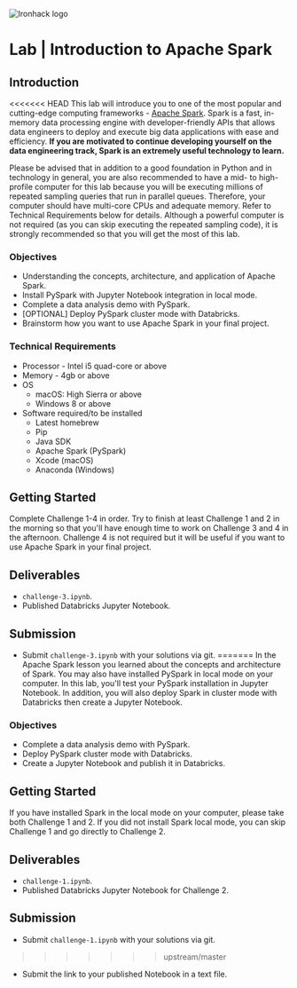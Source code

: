 ![Ironhack logo](https://i.imgur.com/1QgrNNw.png)

# Lab | Introduction to Apache Spark

## Introduction

<<<<<<< HEAD
This lab will introduce you to one of the most popular and cutting-edge computing frameworks - [Apache Spark](https://spark.apache.org/). Spark is a fast, in-memory data processing engine with developer-friendly APIs that allows data engineers to deploy and execute big data applications with ease and efficiency. **If you are motivated to continue developing yourself on the data engineering track, Spark is an extremely useful technology to learn.**

Please be advised that in addition to a good foundation in Python and in technology in general, you are also recommended to have a mid- to high-profile computer for this lab because you will be executing millions of repeated sampling queries that run in parallel queues. Therefore, your computer should have multi-core CPUs and adequate memory. Refer to Technical Requirements below for details. Although a powerful computer is not required (as you can skip executing the repeated sampling code), it is strongly recommended so that you will get the most of this lab.

### Objectives

* Understanding the concepts, architecture, and application of Apache Spark.
* Install PySpark with Jupyter Notebook integration in local mode.
* Complete a data analysis demo with PySpark.
* [OPTIONAL] Deploy PySpark cluster mode with Databricks.
* Brainstorm how you want to use Apache Spark in your final project.

### Technical Requirements

* Processor - Intel i5 quad-core or above
* Memory - 4gb or above
* OS 
	* macOS: High Sierra or above
	* Windows 8 or above
* Software required/to be installed
	* Latest homebrew
	* Pip
	* Java SDK
	* Apache Spark (PySpark)
	* Xcode (macOS)
	* Anaconda (Windows)

## Getting Started

Complete Challenge 1-4 in order. Try to finish at least Challenge 1 and 2 in the morning so that you'll have enough time to work on Challenge 3 and 4 in the afternoon. Challenge 4 is not required but it will be useful if you want to use Apache Spark in your final project.

## Deliverables

- `challenge-3.ipynb`.
- Published Databricks Jupyter Notebook.

## Submission

* Submit `challenge-3.ipynb` with your solutions via git.
=======
In the Apache Spark lesson you learned about the concepts and architecture of Spark. You may also have installed PySpark in local mode on your computer. In this lab, you'll test your PySpark installation in Jupyter Notebook. In addition, you will also deploy Spark in cluster mode with Databricks then create a Jupyter Notebook.

### Objectives

* Complete a data analysis demo with PySpark.
* Deploy PySpark cluster mode with Databricks.
* Create a Jupyter Notebook and publish it in Databricks.

## Getting Started

If you have installed Spark in the local mode on your computer, please take both Challenge 1 and 2. If you did not install Spark local mode, you can skip Challenge 1 and go directly to Challenge 2.

## Deliverables

- `challenge-1.ipynb`.
- Published Databricks Jupyter Notebook for Challenge 2.

## Submission

* Submit `challenge-1.ipynb` with your solutions via git.
>>>>>>> upstream/master
* Submit the link to your published Notebook in a text file.

